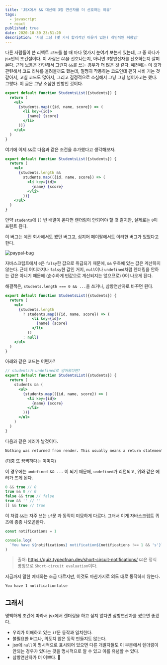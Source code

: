 ```yaml
---
title: 'JSX에서 && 대신에 3항 연산자를 더 선호하는 이유'
tags:
  - javascript
  - react
published: true
date: 2020-10-30 23:51:20
description: '사실 그냥 (몇 가지 합리적인 이유가 있는) 개인적인 취향임'
---
```


다른 사람들이 쓴 리액트 코드를 볼 때 마다 몇가지 눈여겨 보는게 있는데, 그 중 하나가 jsx안의 조건절이다. 이 사람은 `&&`을 선호나는지, 아니면 3항연산자를 선호하는지 살펴본다. 근데 보통은 간단해서 그런지 `&&`를 쓰는 경우가 더 많은 것 같다. 예전에는 이 것과 관련해서 코드 리뷰를 올려볼까도 했는데, 멀쩡히 작동하는 코드인데 괜히 시비 거는 것 같아서, 고칠 코드도 많아서, 그리고 결정적으로 소심해서 그냥 그냥 넘어가고는 했다. 그렇다. 이 글은 그냥 소심한 반항인 것이다.

```jsx
export default function StudentsList({students}) {
  return (
    <ul>
      {students.map(({id, name, score}) => (
        <li key={id}>
          {name} {score}
        </li>
      ))}
    </ul>
  )
}
```

여기에 이제 `&&`로 다음과 같은 조건을 추가했다고 생각해보자.

```jsx
export default function StudentsList({students}) {
  return (
    <ul>
      {students.length &&
        students.map(({id, name, score}) => (
          <li key={id}>
            {name} {score}
          </li>
        ))}
    </ul>
  )
}
```

만약 `students`에 `[]` 빈 배열이 온다면 렌더링이 안되어야 할 것 같지만, 실제로는 `0`이 프린트 된다.

이 버그는 예전 회사에서도 봤던 버그고, 심지어 페이팔에서도 이러한 버그가 있었다고 한다.

![paypal-bug](https://res.cloudinary.com/kentcdodds-com/image/upload/f_auto,q_auto,dpr_2.0/v1625033483/kentcdodds.com/content/blog/use-ternaries-rather-than-and-and-in-jsx/no-contacts.png)

자바스크립트에서 `0`은 `falsy`한 값으로 취급되기 때문에, `&&` 우측에 있는 값은 계산하지 않는다. 근데 어디까지나 `falsy`한 값인 거지, `null`이나 `undefined`처럼 렌더링을 안하는 값은 아니기 때문에 (순수하게 빈값으로 계산되지는 않으므로) 0이 나오게 된다.

해결책은, `students.length === 0 && ...`을 쓰거나, 삼항연산자로 바꾸면 된다.

```jsx
export default function StudentsList({students}) {
  return (
    <ul>
      {students.length
        ? students.map(({id, name, score}) => (
            <li key={id}>
              {name} {score}
            </li>
          ))
        : null}
    </ul>
  )
}
```

아래와 같은 코드는 어떤가?

```jsx
// students가 undefined로 넘어왔다면?
export default function StudentsList({students}) {
  return (
    students && (
      <ul>
        {students.map(({id, name, score}) => (
          <li key={id}>
            {name} {score}
          </li>
        ))}
      </ul>
    )
  )
}
```

다음과 같은 에러가 날것이다.

```bash
Nothing was returned from render. This usually means a return statement is missing. Or, to render nothing, return null.
```

(대충 또 끔찍하다는 이미지)

이 경우에는 `undefined && ...` 이 되기 때문에, `undefined`가 리턴되고, 위와 같은 에러가 뜨게 된다.

```javascript
0 && true // 0
true && 0 // 0
false && true // false
true && '' // ''
[] && true // true
```

이 처럼 `&&`는 자주 쓰는 `if`문 과 동작이 미묘하게 다르다. 그래서 이게 자바스크립트 퀴즈에 종종 나오곤한다.

```javascript
const notifications = 1

console.log(
  `You have ${notifications} notification${notifications !== 1 && 's'}`,
)
```

> 출처: https://quiz.typeofnan.dev/short-circuit-notifications/ `&&`은 정식 명칭으로 `Short-circuit evaluation`이다.

지금까지 말한 예제와는 조금 다르지만, 이것도 마찬가지로 의도 대로 동작하지 않는다.

```bash
You have 1 notificationfalse
```

## 그래서

명백하게 조건에 따라서 jsx에서 렌더링을 하고 싶지 않다면 삼항연산자를 썼으면 좋겠다.

- 우리가 이해하고 있는 `if`문 동작과 일치한다.
- 불필요한 버그나, 의도치 않은 동작 만들지도 않는다.
- jsx에 `null`이 명시적으로 표시되어 있으면 다른 개발자들도 이 부분에서 렌더링이 안되는 경우가 있다는 것을 명시적으로 알 수 있고 이를 유념할 수 있다.
- 삼항연산자가 더 이쁘다. 👀
